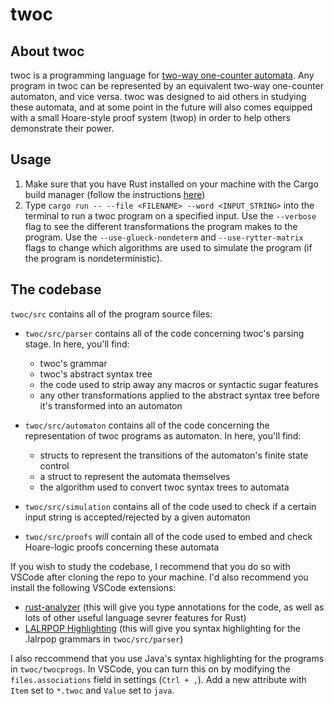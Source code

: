 # twoc

## About twoc

twoc is a programming language for [two-way one-counter automata](https://www.sciencedirect.com/science/article/pii/0304397582900871). Any program in twoc can be represented by an equivalent two-way one-counter automaton, and vice versa. twoc was designed to aid others in studying these automata, and at some point in the future will also comes equipped with a small Hoare-style proof system (twop) in order to help others demonstrate their power.

## Usage

1. Make sure that you have Rust installed on your machine with the Cargo build manager (follow the instructions [here](https://doc.rust-lang.org/cargo/getting-started/installation.html))
2. Type ```cargo run -- --file <FILENAME> --word <INPUT_STRING>``` into the terminal to run a twoc program on a specified input. Use the ```--verbose``` flag to see the different transformations the program makes to the program. Use the ```--use-glueck-nondeterm``` and ```--use-rytter-matrix``` flags to change which algorithms are used to simulate the program (if the program is nondeterministic).  

## The codebase

```twoc/src``` contains all of the program source files:

- ```twoc/src/parser``` contains all of the code concerning twoc's parsing stage. In here, you'll find:
  - twoc's grammar
  - twoc's abstract syntax tree
  - the code used to strip away any macros or syntactic sugar features
  - any other transformations applied to the abstract syntax tree before it's transformed into an automaton

- ```twoc/src/automaton``` contains all of the code concerning the representation of twoc programs as automaton. In here, you'll find:
  - structs to represent the transitions of the automaton's finite state control
  - a struct to represent the automata themselves
  - the algorithm used to convert twoc syntax trees to automata

- ```twoc/src/simulation``` contains all of the code used to check if a certain input string is accepted/rejected by a given automaton

- ```twoc/src/proofs``` *will* contain all of the code used to embed and check Hoare-logic proofs concerning these automata

If you wish to study the codebase, I recommend that you do so with VSCode after cloning the repo to your machine. I'd also recommend you install the following VSCode extensions:

- [rust-analyzer](https://marketplace.visualstudio.com/items?itemName=rust-lang.rust-analyzer) (this will give you type annotations for the code, as well as lots of other useful language sevrer features for Rust)
- [LALRPOP Highlighting](https://marketplace.visualstudio.com/items?itemName=mnxn.lalrpop-highlight) (this will give you syntax highlighting for the .lalrpop grammars in ```twoc/src/parser```)

I also reccommend that you use Java's syntax highlighting for the programs in ```twoc/twocprogs```. In VSCode, you can turn this on by modifying the ```files.associations``` field in settings (```Ctrl + ,```). Add a new attribute with ```Item``` set to ```*.twoc``` and ```Value``` set to ```java```.
